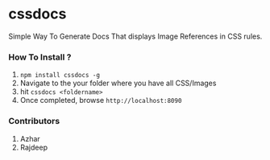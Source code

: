 # cssdocs

Simple Way To Generate Docs That displays Image References in CSS rules.


### How To Install ?

1. ``` npm install cssdocs -g  ```
2. Navigate to the your folder where you have all CSS/Images
3. hit ``` cssdocs <foldername> ```
4. Once completed, browse ``` http://localhost:8090 ```


### Contributors 
1. Azhar
2. Rajdeep


